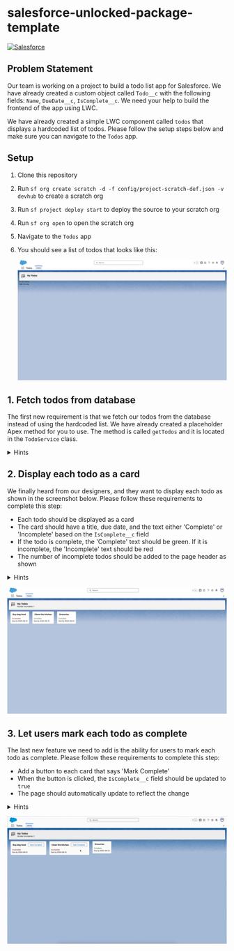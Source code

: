 # salesforce-unlocked-package-template

[![Salesforce](https://img.shields.io/badge/salesforce-%230097D8?&style=for-the-badge&logo=salesforce&logoColor=white&Color=white)](https://img.shields.io)

## Problem Statement

Our team is working on a project to build a todo list app for Salesforce. We have already created a custom object called `Todo__c` with the following fields: `Name`, `DueDate__c`, `IsComplete__c`. We need your help to build the frontend of the app using LWC.

We have already created a simple LWC component called `todos` that displays a hardcoded list of todos. Please follow the setup steps below and make sure you can navigate to the `Todos` app.

## Setup

1. Clone this repository
2. Run `sf org create scratch -d -f config/project-scratch-def.json -v devhub` to create a scratch org
3. Run `sf project deploy start` to deploy the source to your scratch org
4. Run `sf org open` to open the scratch org
5. Navigate to the `Todos` app
6. You should see a list of todos that looks like this:

    ![Todos](/docs/assets/Start.jpeg?raw=true)

## 1. Fetch todos from database

The first new requirement is that we fetch our todos from the database instead of using the hardcoded list. We have already created a placeholder Apex method for you to use. The method is called `getTodos` and it is located in the `TodoService` class.

<details>
  <summary>Hints</summary>

-   Use the `@wire` decorator to call the `getTodos` method

If you get stuck, go ahead and check out the branch `feature/data-fetching` to see the solution and move on to the next step.

</details>

## 2. Display each todo as a card

We finally heard from our designers, and they want to display each todo as shown in the screenshot below. Please follow these requirements to complete this step:

-   Each todo should be displayed as a card
-   The card should have a title, due date, and the text either 'Complete' or 'Incomplete' based on the `IsComplete__c` field
-   If the todo is complete, the 'Complete' text should be green. If it is incomplete, the 'Incomplete' text should be red
-   The number of incomplete todos should be added to the page header as shown

<details>
  <summary>Hints</summary>

-   It may be helpful to create a new child component to display each todo as a card
-   You can use the `lightning-card` component to create the card
-   Use getters to calculate things like the number of incomplete todos, as well as the text and color for the 'Complete' or 'Incomplete' text

If you get stuck, go ahead and check out the branch `feature/layout` to see the solution and move on to the next step.

</details>

![Todos](/docs/assets/Layout.jpeg?raw=true)

## 3. Let users mark each todo as complete

The last new feature we need to add is the ability for users to mark each todo as complete. Please follow these requirements to complete this step:

-   Add a button to each card that says 'Mark Complete'
-   When the button is clicked, the `IsComplete__c` field should be updated to `true`
-   The page should automatically update to reflect the change

<details>
  <summary>Hints</summary>

-   Use the `lightning-button` component to create the 'Mark Complete' button
-   Use the `updateRecord` wire adapter to update the `IsComplete__c` field
-   Dispatch a custom event when the todo is marked complete to trigger a refresh of the todos
-   Use the `refreshApex` function to refresh the todos

If you get stuck, go ahead and check out the branch `feature/markComplete` to see the final solution.

</details>

![Mark Complete](/docs/assets/MarkComplete.gif?raw=true)
